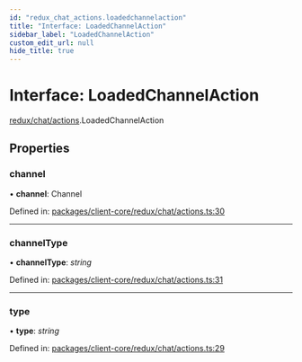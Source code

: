 ```yaml
---
id: "redux_chat_actions.loadedchannelaction"
title: "Interface: LoadedChannelAction"
sidebar_label: "LoadedChannelAction"
custom_edit_url: null
hide_title: true
---
```


# Interface: LoadedChannelAction

[redux/chat/actions](../modules/redux_chat_actions.md).LoadedChannelAction

## Properties

### channel

• **channel**: Channel

Defined in: [packages/client-core/redux/chat/actions.ts:30](https://github.com/xr3ngine/xr3ngine/blob/56376a778/packages/client-core/redux/chat/actions.ts#L30)

___

### channelType

• **channelType**: *string*

Defined in: [packages/client-core/redux/chat/actions.ts:31](https://github.com/xr3ngine/xr3ngine/blob/56376a778/packages/client-core/redux/chat/actions.ts#L31)

___

### type

• **type**: *string*

Defined in: [packages/client-core/redux/chat/actions.ts:29](https://github.com/xr3ngine/xr3ngine/blob/56376a778/packages/client-core/redux/chat/actions.ts#L29)
